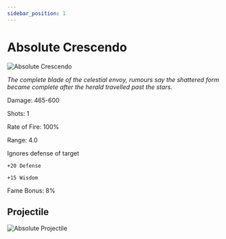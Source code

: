 ```yaml
---
sidebar_position: 1
---
```


# Absolute Crescendo

![Absolute Crescendo](https://vwiki.valorserver.com/api/item/picture/absolute%20crescendo)


<i>The complete blade of the celestial envoy, rumours say the shattered form became complete after the herald travelled past the stars.</i>

Damage: 465-600

Shots: 1

Rate of Fire: 100%

Range: 4.0

Ignores defense of target

    +20 Defense
    
    +15 Wisdom

Fame Bonus: 8%

## Projectile

![Absolute Projectile](https://cdn.discordapp.com/attachments/948363371235913798/960887048653373480/unknown.png)
